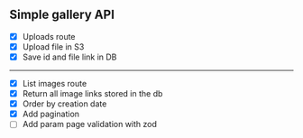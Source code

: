 ## Simple gallery API

- [x] Uploads route
- [x] Upload file in S3
- [x] Save id and file link in DB

---

- [x] List images route
- [x] Return all image links stored in the db
- [x] Order by creation date
- [x] Add pagination
- [ ] Add param page validation with zod
